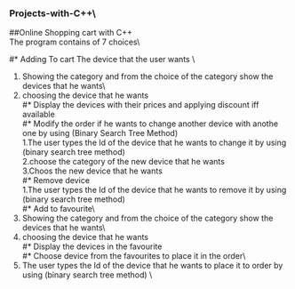 ### Projects-with-C++\

##Online Shopping cart with C++\
The program contains of 7 choices\

#* Adding To cart The device that the user wants \
1. Showing the category and from the choice of the category show the devices that he wants\
2. choosing the device that he wants\
#* Display the devices with their prices and applying discount iff available\
#* Modify the order if he wants to change another device with anothe one by using (Binary Search Tree Method)\
1.The user types the Id of the device that he wants to change it by using (binary search tree method) \
2.choose the category of the new device that he wants\
3.Choos the new device that he wants \
#* Remove device\
1.The user types the Id of the device that he wants to remove it by using (binary search tree method) \
#* Add to favourite\
1. Showing the category and from the choice of the category show the devices that he wants\
2. choosing the device that he wants\
#* Display the devices in the favourite\
#* Choose device from the favourites to place it in the order\
1. The user types the Id of the device that he wants to place it to order by using (binary search tree method) \
